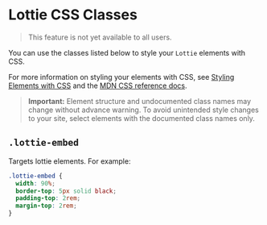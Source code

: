 <!-- This article was published using the Doc Push single-sourcing tool. Any changes to this article MUST be made in the source file. Find it at www.github.com/wix-private/velo-docs.-->

# Lottie CSS Classes

> This feature is not yet available to all users.

You can use the classes listed below
to style your `Lottie` elements with CSS.

For more information on styling your elements with CSS, see
[Styling Elements with CSS]($w/styling-elements-with-css) and the
[MDN CSS reference docs](https://developer.mozilla.org/en-US/docs/Learn/CSS).

<blockquote class="important">

__Important:__
Element structure and undocumented class names
may change without advance warning.
To avoid unintended style changes to your site,
select elements with the documented class names only.

</blockquote>

## `.lottie-embed`

Targets lottie elements.
For example:

```css
.lottie-embed {
  width: 90%;
  border-top: 5px solid black;
  padding-top: 2rem;
  margin-top: 2rem;
}
```
